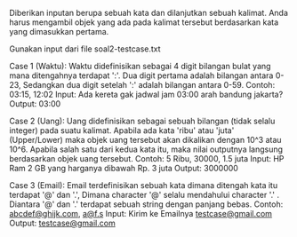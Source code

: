 Diberikan inputan berupa sebuah kata dan dilanjutkan sebuah kalimat. Anda harus mengambil objek yang ada pada kalimat tersebut berdasarkan kata yang dimasukkan pertama.

Gunakan input dari file soal2-testcase.txt

Case 1 (Waktu):
Waktu didefinisikan sebagai 4 digit bilangan bulat yang mana ditengahnya terdapat ':'. Dua digit pertama adalah bilangan antara 0-23, Sedangkan dua digit setelah ':'  adalah bilangan antara 0-59.
Contoh: 03:15, 12:02
Input:
Ada kereta gak jadwal jam 03:00 arah bandung jakarta?
Output:
03:00

Case 2 (Uang):
Uang didefinisikan sebagai sebuah bilangan (tidak selalu integer) pada suatu kalimat. Apabila ada kata 'ribu' atau 'juta' (Upper/Lower) maka objek uang tersebut akan dikalikan dengan 10^3 atau 10^6. Apabila salah satu dari kedua kata itu, maka nilai outputnya langsung berdasarkan objek uang tersebut.
Contoh: 5 Ribu, 30000, 1.5 juta
Input:
HP Ram 2 GB yang harganya dibawah Rp. 3 juta
Output:
3000000

Case 3 (Email):
Email terdefinisikan sebuah kata dimana ditengah kata itu terdapat '@' dan '.', Dimana character '@' selalu mendahului character '.' . Diantara '@' dan '.' terdapat sebuah string dengan panjang bebas.
Contoh: abcdef@ghijk.com, a@f.s
Input:
Kirim ke Emailnya testcase@gmail.com
Output:
testcase@gmail.com